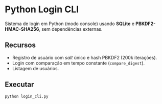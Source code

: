 # Python Login CLI

Sistema de login em Python (modo console) usando **SQLite** e **PBKDF2-HMAC-SHA256**, sem dependências externas.

## Recursos
- Registro de usuário com _salt_ único e hash PBKDF2 (200k iterações).
- Login com comparação em tempo constante (`compare_digest`).
- Listagem de usuários.

## Executar
```bash
python login_cli.py
